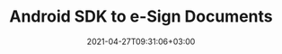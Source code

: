 ---
############################# Static ############################
layout: "product"
date: 2021-04-27T09:31:06+03:00
draft: false

product: "Signature"
product_tag: "signature"
platform: "Android"
platform_tag: "android"

############################# Head ############################
head_title: "Android Document Signature Cloud SDK for PDF Word Excel PPTX & Images"
head_description: "Add e-signatures to images and documents with Android Cloud SDK & REST API. eSign PDF, Word, Excel & presentations with numerous signature types."

############################# Header ############################
title: "Android SDK to e-Sign Documents"
description: "Electronically sign files & manage text, image, QR-code, stamp, digital and barcode signatures in android applications with simple usage of e-signing REST API."
button:
    enable: true

############################# SubMenu ############################
submenu:
    enable: true
    
    left:
        img_alt: "GroupDocs.Signature Cloud SDK for Android"
        image: "https://www.groupdocs.cloud/templates/groupdocscloud/images/sdk/272x272/groupdocs_signature-for-android.png"
        product: "GroupDocs.Signature"
        platform: "Cloud SDK for Android"

    middle:
        button:
            # button loop
            - link: "#overview"
              text: "Overview"

            # button loop
            - link: "#features"
              text: "Features"


            # button loop
            - link: "https://docs.groupdocs.cloud/signature/release-notes/"
              text: "Release Notes"

            # button loop
            - link: "https://purchase.groupdocs.cloud/pricing"
              text: "Pricing"

    right:
        link_download: "https://groupdocscloud.github.io/"
        link_learn: "https://docs.groupdocs.cloud/signature/"
        link_buy: "https://purchase.groupdocs.cloud/buy"

############################# Overview ############################
overview:
    enable: true
    content: |
      GroupDocs.Signature Cloud SDK for Android is a REST oriented API for easy integration into existing Android ‎based eSign and digital signature programs. This signature SDK helps you speed up the development ‎by taking care of low-level details, such as request and response handling. Moreover, it provides you ‎with a handy collection of features to apply various types of signatures, such as, image signatures, ‎barcode signatures, QR-Code signatures, text-based signatures, digital and stamp signatures. This ‎customizable Android based signature SDK allows you to work with signatures in spreadsheets, ‎presentations, images, portable and simple files of supported formats.‎‎
    tabs:
      enable: true
      
      ## TAB ONE ##
      tab_one:
        description: |
          An overview of the features supported by GroupDocs.Signature Cloud SDK for Android.
      
        left:
          enable: true
          icon: "fas fa-cogs"
          title: "Signature Options"
          content: |
            * Text
            * Image
            * Digital
            * Barcode
            * QR-Code            
        right:
          enable: true
          icon: "fas fa-crop"
          title: "Retrieve"
          content: |
            * Document Pages information
            * Document Properties
            * Supported formats list
            * Text and Digital
            * Barcode and QR-Code
      
      ## TAB TWO ##
      tab_two:
        description: |
          GroupDocs.Signature Cloud supports multiple types of electronic signatures. Following list displays eSignature supported file formats:

        left:
          enable: true
          table:
            # table loop
            - title: "Text, Stamp & Image Signatures"
              content: |
                * **Word**: DOC, DOCM, DOCX, DOT, DOTM, DOTX, RTF‎
                * **Excel**: XLS, XLSB, XLSM, XLSX, XLT, XLTM, XLTX
                * **PowerPoint**: POT, POTM, POTX, PPS, PPSM, PPSX, PPT, PPTM, PPTX
                * **OpenDocument**: ODT, ODP, ODS, OTT
                * **Image**: JPG, PNG, BMP, GIF, TIFF
                * **Portable**: PDF
            # table loop
            - title: "Digital Signature"
              content: |
                * **Word**: DOC, DOCM, DOCX, DOT, DOTM, DOTX
                * **Excel**: XLS, XLSB, XLSM, XLSX, XLT, XLTM, XLTX
                * **PowerPoint**: PPTM, PPTX
                * **OpenDocument**: ODT
                * **Portable**: PDF

        right:
          enable: true
          table:
            # table loop
            - title: "Barcode Signature"
              content: |
                * **Word**: DOC, DOCM, DOCX, DOT, DOTM, DOTX, RTF‎
                * **Excel**: XLS, XLSB, XLSM, XLSX, XLT, XLTM, XLTX
                * **PowerPoint**: POT, POTM, PPSX, PPTX
                * **OpenDocument**: ODT, ODP, ODS, OTT
                * **Image**: JPG, PNG, BMP, GIF, TIFF
                * **Portable**: PDF
            # table loop
            - title: "QR-Code Signature"
              content: |
                * **Word**: DOC, DOCM, DOCX, DOT, DOTM, DOTX, RTF‎
                * **Excel**: XLS, XLSB, XLSM, XLSX, XLT, XLTM, XLTX
                * **PowerPoint**: PPTM, PPTX
                * **OpenDocument**: OTT
                * **Image**: JPG, PNG, BMP, GIF, TIFF
                * **Portable**: PDF

      ## TAB THREE ##
      tab_three:
        description: |
          Supported Operating Systems and Frameworks
      
        left:
          enable: true
          table:
            # table loop
            - icon: "fab fa-windows"
              title: "Operating Systems"
              content: |
                * Microsoft Windows Desktop
                * Microsoft Windows Server
                * Linux
                * MacOS

            # table loop
            - icon: "fas fa-code"
              title: "Supported Frameworks"
              content: |
                * Java 7 (1.7) and above

        right:
          enable: true
          table:
            # table loop
            - icon: "fas fa-cogs"
              title: "Development Environments"
              content: |
                * NetBeans
                * IntelliJ IDEA
                * Eclipse
            # table loop
            - icon: "fas fa-tools"
              title: "Build Automation Tool"
              content: |
                * Maven

############################# Features ############################
features:
    enable: true
    title: "Advanced Document Signature REST API Features"

    feature:
      # feature loop
      - icon: "fas fa-list-alt"
        content: "Get list of supported document formats"

      # feature loop
      - icon: "fas fa-barcode"
        content: "Fetch List of Supported Encode Type Names for Barcode and QR-Code"

      # feature loop
      - icon: "fas fa-file-text-o"
        content: "Retrieve Document Information from File or Provided URL"
      
      # feature loop
      - icon: "fas fa-pencil"
        content: "Apply Signature to a Document using File Name or at Specified URL"

      # feature loop
      - icon: "fas fa-align-right"
        content: "Apply Background Brush & Text Alignment to Text Signatures"

      # feature loop
      - icon: "fas fa-retweet"
        content: "Verify Text and Digital Signatures for PDF, Word and Excel Documents using File or via URL"
      # feature loop
      - icon: "fas fa-unlock-alt"
        content: "Verify Barcode and QR-Code Signatures for all Supported Document Formats‎ using File or via URL"
      # feature loop
      - icon: "fas fa-search"
        content: "Search Digital Signatures in PDF Files, Spreadsheets and Word Documents‎ in File or via URL"
      # feature loop
      - icon: "fas fa-binoculars"
        content: "Search Barcode and QR-Code Signatures in all Supported Document Formats‎ in File or via URL"
      # feature loop
      - icon: "fas fa-plus"
        content: "Add & Verify Multiple Signatures to Document using File Name or Provided URL"
      # feature loop
      - icon: "fas fa-file-text"
        content: "Search Multiple Signatures in a Document using its File Name or Provided URL"
      # feature loop
      - icon: "fas fa-check"
        content: "Try it with Interactive API Explorer"
    
    more_feature:
      # more_feature_loop
      - title: "Get Document Information"
        content: "GroupDocs.Signature Cloud SDK for Android makes it very easy to work with eSignatures. In addition to applying digital signatures you can also manipulate document properties. Following example elaborates how to retrieve document information of a DOCX file using Android:"
      # more_feature_loop
      - title: "Get Document Information using Android"
        content: |
          ```Android
          # Load the gem
            // Get your AppSID and AppKey at https://dashboard.groupdocs.cloud (free registration is required).
            String appSid = "XXXXXXXX-XXXX-XXXX-XXXX-XXXXXXXXXXXX";
            String appKey = "XXXXXXXXXXXXXXXXXXXXXXXXXXXXXXXX";

            Configuration configuration = new Configuration(appSid, appKey);
            
            InfoApi infoApi = new InfoApi(configuration);

            try {            
              FormatsResult response = infoApi.getSupportedFileFormats();
                
              for (Format format : response.getFormats()) {
                System.out.println(format.getFileFormat());
              }
            } catch (ApiException e) {
              System.err.println("Exception");
              e.printStackTrace();
            }
              ```
      # more_feature_loop
      - title: "Set Background Brush for Stamp & Text Signatures"
        content: "Using GroupDocs.Signature Cloud SDK for Android, you can set background brush effects for your text ‎as well as stamp signatures. Currently, the SDK supports to apply 4 different types of brushes, which ‎include, Radial Gradient Brush, Linear Gradient Brush, Textured Brush, and Solid Brush.‎"
############################# Support ############################
support:
    enable: true

############################# Solutions ############################
solutions:
    enable: true
    title: "GroupDocs.Signature Cloud also offers individual SDKs for other popular languages as listed below:"

    solution:
        # solution loop
        - img_alt: "GroupDocs.Signature Cloud for cURL"
          image: "https://www.groupdocs.cloud/templates/groupdocscloud/images/sdk/272x272/groupdocs_signature-for-curl.png"
          product: "GroupDocs.Signature"
          platform: "Cloud for cURL"
          link: "/signature/curl"

        # solution loop
        - img_alt: "GroupDocs.Signature Cloud SDK for .NET"
          image: "https://www.groupdocs.cloud/templates/groupdocscloud/images/sdk/272x272/groupdocs_signature-for-net.png"
          product: "GroupDocs.Signature"
          platform: "Cloud SKD for .NET"
          link: "/signature/net"

        # solution loop
        - img_alt: "GroupDocs.Signature Cloud SDK for Java"
          image: "https://www.groupdocs.cloud/templates/groupdocscloud/images/sdk/272x272/groupdocs_signature-for-java.png"
          product: "GroupDocs.Signature"
          platform: "Cloud SDK for Java"
          link: "/signature/java"

        # solution loop
        - img_alt: "GroupDocs.Signature Cloud SDK for PHP"
          image: "https://www.groupdocs.cloud/templates/groupdocscloud/images/sdk/272x272/groupdocs_signature-for-php.png"
          product: "GroupDocs.Signature"
          platform: "Cloud SDK for PHP"
          link: "/signature/php"

        # solution loop
        - img_alt: "GroupDocs.Signature Cloud SDK for Python"
          image: "https://www.groupdocs.cloud/templates/groupdocscloud/images/sdk/272x272/groupdocs_signature-for-python.png"
          product: "GroupDocs.Signature"
          platform: "Cloud SDK for Python"
          link: "/signature/python"

        # solution loop
        - img_alt: "GroupDocs.Signature Cloud SDK for Ruby"
          image: "https://www.groupdocs.cloud/templates/groupdocscloud/images/sdk/272x272/groupdocs_signature-for-ruby.png"
          product: "GroupDocs.Signature"
          platform: "Cloud SDK for ruby"
          link: "/signature/ruby"
        # solution loop
        - img_alt: "GroupDocs.Signature Cloud SDK for Node.js"
          image: "https://www.groupdocs.cloud/templates/groupdocscloud/images/sdk/272x272/groupdocs_signature-for-node.png"
          product: "GroupDocs.Signature"
          platform: "Cloud SDK for Node.js"
          link: "/signature/nodejs"
        

############################# Back to top ###############################
back_to_top:
  enable: true
---